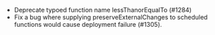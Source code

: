 - Deprecate typoed function name lessThanorEqualTo (#1284)
- Fix a bug where supplying preserveExternalChanges to scheduled functions would cause deployment failure (#1305).
